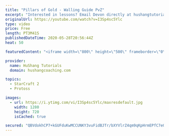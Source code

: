 ```yaml
---
title: "Pillars of Gold - Walling Guide PvZ"
excerpt: "Interested in lessons? Email Devon directly at hushangtutorials@outlook.com ------------------------------------------------------------------------------------------------------- Want to support HuShang Tutorials directly? Patreon is a website where you can contribute a monthly donation that will help"
originalUrl: https://youtube.com/watch?v=I3Sp4sc5Ylc
type: video
price: Free
length: PT3M41S
publishedDateTime: 2020-05-28T20:56:44Z
heat: 50

featuredContent: "<iframe width=\"800\" height=\"500\" frameborder=\"0\" src=\"https://www.youtube.com/embed/I3Sp4sc5Ylc\" allow=\"accelerometer; autoplay; encrypted-media; gyroscope; picture-in-picture\" allowfullscreen></iframe>"

provider:
  name: HuShang Tutorials
  domain: hushangcoaching.com

topics:
  - StarCraft 2
  - Protoss

images:
  - url: https://i.ytimg.com/vi/I3Sp4sc5Ylc/maxresdefault.jpg
    width: 1280
    height: 720
    isCached: true

secured: "QBVdokhCP7+kGUFduKwMCCUNKY3vuFidBJTr/bXYVlrZ4qm9qKpHrmEPfC7eQnD8NdIvYxk4yh4zrqQnvRlkNYeL/QXvhzSQKWI1r0fLDCll9V/8RKFzap4g3/S9Rjbrz5e6EjJVXABntdQiuVlinS623Xxh3tvv6CmZFImY02c51/LfXSAI2d91qO1DzAA9icFqT0UuSo/Jkrlw6asIs7XW8v2z+2W9CZqJhTim63y+mu7d4u5EDfCS+KFqKQaQYmPfrcqNJHLNXCWG8pYazJRFYtMaCqchQUgaOOm13kTxqZeishOLTIvSygXkItHXwjCnsxMcaDXrZdoYlsKt2BVO0EKZNyjOwCjUSHO9cAgXLu3owCZuwkkG7EbIJ2SAQor5VHb+wk8Yqi9B0GNzOIXvfGU+c8b4vktbiRVtNaE=;8WMHBQipSPdUnRZTZ3pn0A=="
---
```


